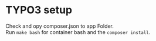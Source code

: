 # TYPO3 setup
Check and opy composer.json to app Folder.  
Run `make bash` for container bash and the `composer install`.  


